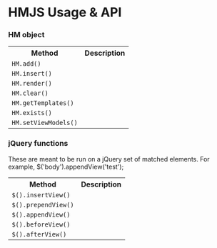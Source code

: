 # HMJS Usage & API

### HM object

<table width="100%">
<tr>
    <th>Method</th>
    <th>Description</th>
</tr>
<tr>
    <td><code>HM.add()</code></td>
    <td></td>
</tr>
<tr>
    <td><code>HM.insert()</code></td>
    <td></td>
</tr>
<tr>
    <td><code>HM.render()</code></td>
    <td></td>
</tr>
<tr>
    <td><code>HM.clear()</code></td>
    <td></td>
</tr>
<tr>
    <td><code>HM.getTemplates()</code></td>
    <td></td>
</tr>
<tr>
    <td><code>HM.exists()</code></td>
    <td></td>
</tr>
<tr>
    <td><code>HM.setViewModels()</code></td>
    <td></td>
</tr>
</table>

### jQuery functions

These are meant to be run on a jQuery set of matched elements. For example, $('body').appendView('test');

<table width="100%">
<tr>
    <th>Method</th>
    <th>Description</th>
</tr>
<tr>
    <td><code>$().insertView()</code></td>
    <td></td>
</tr>
<tr>
    <td><code>$().prependView()</code></td>
    <td></td>
</tr>
<tr>
    <td><code>$().appendView()</code></td>
    <td></td>
</tr>
<tr>
    <td><code>$().beforeView()</code></td>
    <td></td>
</tr>
<tr>
    <td><code>$().afterView()</code></td>
    <td></td>
</tr>
</table>